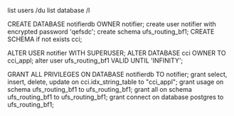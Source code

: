 list users /du
list database /l

CREATE DATABASE notifierdb OWNER notifier;
create user notifier with encrypted password 'qefsdc';
create schema ufs_routing_bf1;
CREATE SCHEMA if not exists cci;

ALTER USER notifier WITH SUPERUSER;
ALTER DATABASE cci OWNER TO cci_appl;
alter user ufs_routing_bf1 VALID UNTIL 'INFINITY';

GRANT ALL PRIVILEGES ON DATABASE notifierdb TO notifier;
grant select, insert, delete, update on cci.idx_string_table to "cci_appl";
grant usage on schema ufs_routing_bf1 to ufs_routing_bf1;
grant all on schema ufs_routing_bf1 to ufs_routing_bf1;
grant connect on database postgres to ufs_routing_bf1;
